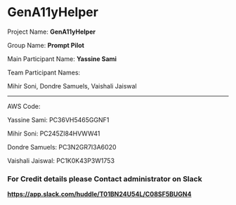 # GenA11yHelper


Project Name: **GenA11yHelper**

Group Name: **Prompt Pilot**

Main Participant Name: **Yassine Sami**

Team Participant Names: 

Mihir Soni, Dondre Samuels, Vaishali Jaiswal

--------------------------------------------

AWS Code:

Yassine Sami: PC36VH5465GGNF1 

Mihir Soni: PC245ZI84HVWW41

Dondre Samuels: PC3N2GR7I3A6020 

Vaishali Jaiswal: PC1K0K43P3W1753 


### For Credit details please Contact administrator on Slack

**https://app.slack.com/huddle/T01BN24U54L/C08SF5BUGN4**
